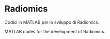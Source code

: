 # Radiomics
Codici in MATLAB per lo sviluppo di Radiomics.

MATLAB codes for the development of Radiomics.
